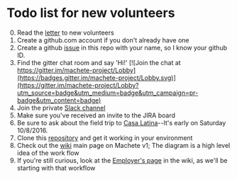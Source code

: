 # Todo list for new volunteers

0. Read the [letter](https://github.com/SavageLearning/UW-Fall-2016/blob/master/LETTER.md) to new volunteers
1. Create a github.com account if you don't already have one
2. Create a github [issue](https://github.com/SavageLearning/UW-Fall-2016/issues) in this repo with your name, so I know your github ID.
3. Find the gitter chat room and say 'Hi!'
[![Join the chat at https://gitter.im/machete-project/Lobby](https://badges.gitter.im/machete-project/Lobby.svg)](https://gitter.im/machete-project/Lobby?utm_source=badge&utm_medium=badge&utm_campaign=pr-badge&utm_content=badge)
4. Join the private [Slack channel](https://savagelearning.slack.com/)
4. Make sure you've received an invite to the JIRA board
5. Be sure to ask about the field trip to [Casa Latina](https://www.google.com/maps/place/Casa+Latina+Seattle/@47.5995476,-122.312727,17z/data=!3m1!4b1!4m5!3m4!1s0x54906ac022bf5d2b:0x9c0aff2719871584!8m2!3d47.5995476!4d-122.310533)--It's early on Saturday 10/8/2016.
6. Clone this [repository](https://github.com/SavageLearning/machete-ui) and get it working in your environment
7. Check out the [wiki](https://github.com/savagelearning/Machete/wiki) main page on Machete v1; The diagram is a high level idea of the work flow
8. If you're still curious, look at the [Employer's page](https://github.com/savagelearning/Machete/wiki/UM-04-Employers-Page) in the wiki, as we'll be starting with that workflow
